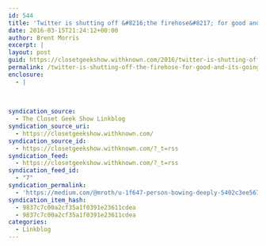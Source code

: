 ```yaml
---
id: 544
title: 'Twitter is shutting off &#8216;the firehose&#8217; for good and it&#8217;s going to kill emojitracker'
date: 2016-03-15T21:24:12+00:00
author: Brent Morris
excerpt: |
layout: post
guid: https://closetgeekshow.withknown.com/2016/twitter-is-shutting-off-the-firehose-for-good-and-its
permalink: /twitter-is-shutting-off-the-firehose-for-good-and-its-going-to-kill-emojitracker/
enclosure:
  - |
    
    
    
syndication_source:
  - The Closet Geek Show Linkblog
syndication_source_uri:
  - https://closetgeekshow.withknown.com/
syndication_source_id:
  - https://closetgeekshow.withknown.com/?_t=rss
syndication_feed:
  - https://closetgeekshow.withknown.com/?_t=rss
syndication_feed_id:
  - "7"
syndication_permalink:
  - 'https://medium.com/@mroth/u-1f647-person-bowing-deeply-5402c3ee5676#.x67wldi45'
syndication_item_hash:
  - 9837c7c00a2cf35a1f0391e23611cdea
  - 9837c7c00a2cf35a1f0391e23611cdea
categories:
  - Linkblog
---
```

<div class="known-bookmark">
</div>
